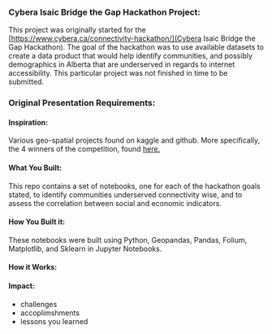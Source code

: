 ### Cybera Isaic Bridge the Gap Hackathon Project:
This project was originally started for the [https://www.cybera.ca/connectivity-hackathon/](Cybera Isaic Bridge the Gap Hackathon). The goal of the hackathon was to use available datasets to create a data product that would help identify communities, and possibly demographics in Alberta that are underserved in regards to internet accessibility. This particular project was not finished in time to be submitted.


### Original Presentation Requirements:
#### Inspiration:
Various geo-spatial projects found on kaggle and github. More specifically, the 4 winners of the competition, found [here.](https://wiki.cybera.ca/display/shareit/45613609/UOP67c4b31f095f4296a49eb018fa419368LVU)

#### What You Built:
This repo contains a set of notebooks, one for each of the hackathon goals stated, to identify communities underserved connectivity wise, and to assess the correlation between social and economic indicators.

#### How You Built it:
These notebooks were built using Python, Geopandas, Pandas, Folium, Matplotlib, and Sklearn in Jupyter Notebooks.

#### How it Works:

#### Impact:
- challenges
- accoplimshments
- lessons you learned

